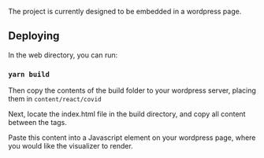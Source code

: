 The project is currently designed to be embedded in a wordpress page. 

## Deploying

In the web directory, you can run:

### `yarn build`

Then copy the contents of the build folder to your wordpress server, placing them in
`content/react/covid`

Next, locate the index.html file in the build directory, and copy all content between the <body></body> tags.

Paste this content into a Javascript element on your wordpress page, where you would like the visualizer to render. 
